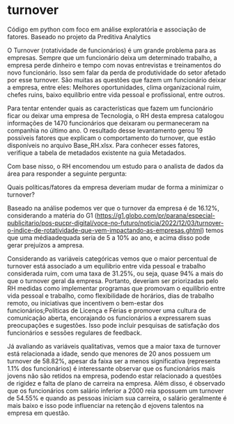 # turnover
Código em python com foco em análise exploratória e associação de fatores. Baseado no projeto da Preditiva Analytics

O Turnover (rotatividade de funcionários) é um grande problema para as empresas. Sempre que um funcionário deixa um determinado trabalho, a empresa perde dinheiro e tempo com novas entrevistas e treinamentos do novo funcionário. Isso sem falar da perda de produtividade do setor afetado por esse turnover. São muitas as questões que fazem um funcionário deixar a empresa, entre eles: Melhores oportunidades, clima organizacional ruim, chefes ruins, baixo equilíbrio entre vida pessoal e profissional, entre outros.

Para tentar entender quais as características que fazem um funcionário ficar ou deixar uma empresa de Tecnologia, o RH desta empresa catalogou informações de 1470 funcionários que deixaram ou permaneceram na companhia no último ano. O resultado desse levantamento gerou 19 possíveis fatores que explicam o comportamento do turnover, que estão disponíveis no arquivo Base_RH.xlsx. Para conhecer esses fatores, verifique a tabela de metadados existente na guia Metadados.

Com base nisso, o RH encomendou um estudo para o analista de dados da área para responder a seguinte pergunta:

Quais políticas/fatores da empresa deveriam mudar de forma a minimizar o turnover?

Baseado na análise podemos ver que o turnover da empresa é de 16.12%, considerando a matéria do G1 (https://g1.globo.com/pr/parana/especial-publicitario/pos-pucpr-digital/voce-no-futuro/noticia/2022/12/03/turnover-o-indice-de-rotatividade-que-vem-impactando-as-empresas.ghtml) temos que uma médiaadequada seria de 5 a 10% ao ano, e acima disso pode gerar prejuízos a ampresa.

Considerando as variáveis categóricas vemos que o maior percentual de turnover está associado a um equílibrio entre vida pessoal e trabalho considerada ruim, com uma taxa de 31.25%, ou seja, quase 94% a mais do que o turnover geral da empresa. Portanto, deveriam ser priorizadas pelo RH medidas como implementar programas que promovam o equilíbrio entre vida pessoal e trabalho, como flexibilidade de horários, dias de trabalho remoto, ou iniciativas que incentivem o bem-estar dos funcionários;Políticas de Licença e Férias e  promover uma cultura de comunicação aberta, encorajando os funcionários a expressarem suas preocupações e sugestões. Isso pode incluir pesquisas de satisfação dos funcionários e sessões regulares de feedback.

Já avaliando as variáveis qualitativas, vemos que a maior taxa de turnover está relacionada a idade, sendo que menores de 20 anos possuem um turnover de 58.82%, apesar da faixa ser a menos significativa (representa 1.1% dos funcionários) é interessante observar que os funcionários mais jovens não são retidos na empresa, podendo estar relacionado a questões de rigidez e falta de plano de carreira na empresa. Além disso, é observado que os funcionários com salário inferior a 2000 reia spossuem um turnover de 54.55% e quando as pessoas iniciam sua carreira, o salário geralmente é mais baixo e isso pode influenciar na retenção d ejovens talentos na empresa em questão.

